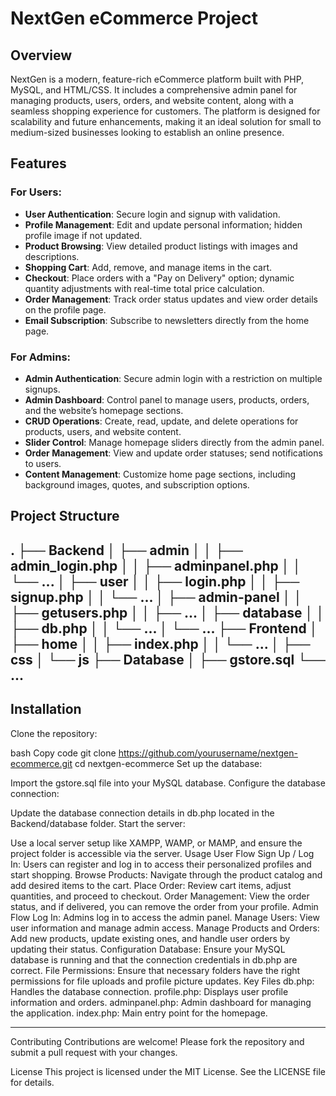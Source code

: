 # NextGen eCommerce Project

## Overview

NextGen is a modern, feature-rich eCommerce platform built with PHP, MySQL, and HTML/CSS. It includes a comprehensive admin panel for managing products, users, orders, and website content, along with a seamless shopping experience for customers. The platform is designed for scalability and future enhancements, making it an ideal solution for small to medium-sized businesses looking to establish an online presence.

## Features

### For Users:
- **User Authentication**: Secure login and signup with validation.
- **Profile Management**: Edit and update personal information; hidden profile image if not updated.
- **Product Browsing**: View detailed product listings with images and descriptions.
- **Shopping Cart**: Add, remove, and manage items in the cart.
- **Checkout**: Place orders with a "Pay on Delivery" option; dynamic quantity adjustments with real-time total price calculation.
- **Order Management**: Track order status updates and view order details on the profile page.
- **Email Subscription**: Subscribe to newsletters directly from the home page.

### For Admins:
- **Admin Authentication**: Secure admin login with a restriction on multiple signups.
- **Admin Dashboard**: Control panel to manage users, products, orders, and the website’s homepage sections.
- **CRUD Operations**: Create, read, update, and delete operations for products, users, and website content.
- **Slider Control**: Manage homepage sliders directly from the admin panel.
- **Order Management**: View and update order statuses; send notifications to users.
- **Content Management**: Customize home page sections, including background images, quotes, and subscription options.

## Project Structure
.
├── Backend
│   ├── admin
│   │   ├── admin_login.php
│   │   ├── adminpanel.php
│   │   └── ...
│   ├── user
│   │   ├── login.php
│   │   ├── signup.php
│   │   └── ...
│   ├── admin-panel
│   │   ├── getusers.php
│   │   ├── ...
│   ├── database
│   │   ├── db.php
│   │   └── ...
│   └── ...
├── Frontend
│   ├── home
│   │   ├── index.php
│   │   └── ...
│   ├── css
│   └── js
├── Database
│   ├── gstore.sql
└── ...
-------------------------------------------------------------------------------------------------------------
Installation
-------------------------------------------------------------------------------------------------------------
Clone the repository:

bash
Copy code
git clone https://github.com/yourusername/nextgen-ecommerce.git
cd nextgen-ecommerce
Set up the database:

Import the gstore.sql file into your MySQL database.
Configure the database connection:

Update the database connection details in db.php located in the Backend/database folder.
Start the server:

Use a local server setup like XAMPP, WAMP, or MAMP, and ensure the project folder is accessible via the server.
Usage
User Flow
Sign Up / Log In: Users can register and log in to access their personalized profiles and start shopping.
Browse Products: Navigate through the product catalog and add desired items to the cart.
Place Order: Review cart items, adjust quantities, and proceed to checkout.
Order Management: View the order status, and if delivered, you can remove the order from your profile.
Admin Flow
Log In: Admins log in to access the admin panel.
Manage Users: View user information and manage admin access.
Manage Products and Orders: Add new products, update existing ones, and handle user orders by updating their status.
Configuration
Database: Ensure your MySQL database is running and that the connection credentials in db.php are correct.
File Permissions: Ensure that necessary folders have the right permissions for file uploads and profile picture updates.
Key Files
db.php: Handles the database connection.
profile.php: Displays user profile information and orders.
adminpanel.php: Admin dashboard for managing the application.
index.php: Main entry point for the homepage.

----------------------------------------------------------------------------------------------------------------------------------------

Contributing
Contributions are welcome! Please fork the repository and submit a pull request with your changes.

License
This project is licensed under the MIT License. See the LICENSE file for details.

